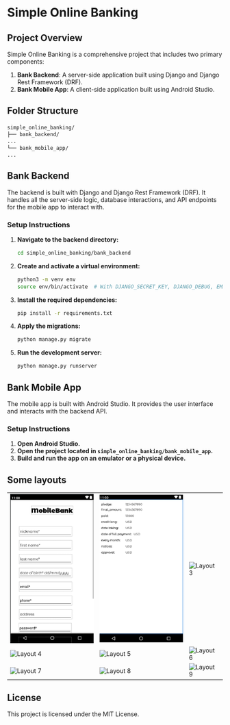 
# Simple Online Banking

## Project Overview

Simple Online Banking is a comprehensive project that includes two primary components:

1. **Bank Backend**: A server-side application built using Django and Django Rest Framework (DRF).
2. **Bank Mobile App**: A client-side application built using Android Studio.

## Folder Structure

```plaintext
simple_online_banking/
├── bank_backend/
...
└── bank_mobile_app/
...
```

## Bank Backend

The backend is built with Django and Django Rest Framework (DRF). It handles all the server-side logic, database interactions, and API endpoints for the mobile app to interact with.

### Setup Instructions

1. **Navigate to the backend directory:**
   ```bash
   cd simple_online_banking/bank_backend
   ```

2. **Create and activate a virtual environment:**
   ```bash
   python3 -m venv env
   source env/bin/activate  # With DJANGO_SECRET_KEY, DJANGO_DEBUG, EMAIL_SMTP andPASS_SMTP
   ```

3. **Install the required dependencies:**
   ```bash
   pip install -r requirements.txt
   ```

4. **Apply the migrations:**
   ```bash
   python manage.py migrate
   ```

5. **Run the development server:**
   ```bash
   python manage.py runserver
   ```

## Bank Mobile App

The mobile app is built with Android Studio. It provides the user interface and interacts with the backend API.

### Setup Instructions

1. **Open Android Studio.**
2. **Open the project located in `simple_online_banking/bank_mobile_app`.**
3. **Build and run the app on an emulator or a physical device.**

## Some layouts

<table>
  <tr>
    <td><img src="simple_mobile_banking/layouts/1" alt="Layout 1" width="200"/></td>
    <td><img src="simple_mobile_banking/layouts/2" alt="Layout 2" width="200"/></td>
    <td><img src="simple_mobile_banking/layouts/3.png" alt="Layout 3" width="200"/></td>
  </tr>
  <tr>
    <td><img src="simple_mobile_banking/layouts/4.png" alt="Layout 4" width="200"/></td>
    <td><img src="simple_mobile_banking/layouts/5.png" alt="Layout 5" width="200"/></td>
    <td><img src="simple_mobile_banking/layouts/6.png" alt="Layout 6" width="200"/></td>
  </tr>
  <tr>
    <td><img src="simple_mobile_banking/layouts/7.png" alt="Layout 7" width="200"/></td>
    <td><img src="simple_mobile_banking/layouts/8.png" alt="Layout 8" width="200"/></td>
    <td><img src="simple_mobile_banking/layouts/9.png" alt="Layout 9" width="200"/></td>
  </tr>
</table>

## License

This project is licensed under the MIT License.
